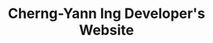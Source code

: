 ---
title: "Cherng-Yann Ing Developer's Website"
excerpt: Pursuit of the truth hidden behind this material realm.
layout: splash
header:
  actions:
    - label: "Essay: Architect of Struggle"
      url: "https://cybercying.github.io/doc/gnosis/The_Architect_of_Struggle.html"
    - label: "My GitHub"
      url: "http://github.com/cybercying/"
  overlay_image: /assets/images/developers_desktop.jpg
---